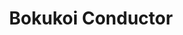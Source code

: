 --- 
title: "Bokukoi Conductor"
publishdate: "2019-7-30T16:48:46+02:00"
src: "https://365manga.net/manga/bokukoi-conductor"
image: "https://data.365manga.net/images/thumbnails/6785-bokukoi-conductor.jpg"
description: "Nakamura Kouta is a freshman in high school who dislikes girls. One day he is visited by his childhood friend Karen, with whom he lost contact over time. Karen is a tomboyish girl, who refers to herself as 'Boku' (a first person pronoun usually used by males). She asks him to help her become more feminine to win the affection of Itsuki-san, a colleague at her part time job. Even…"
---